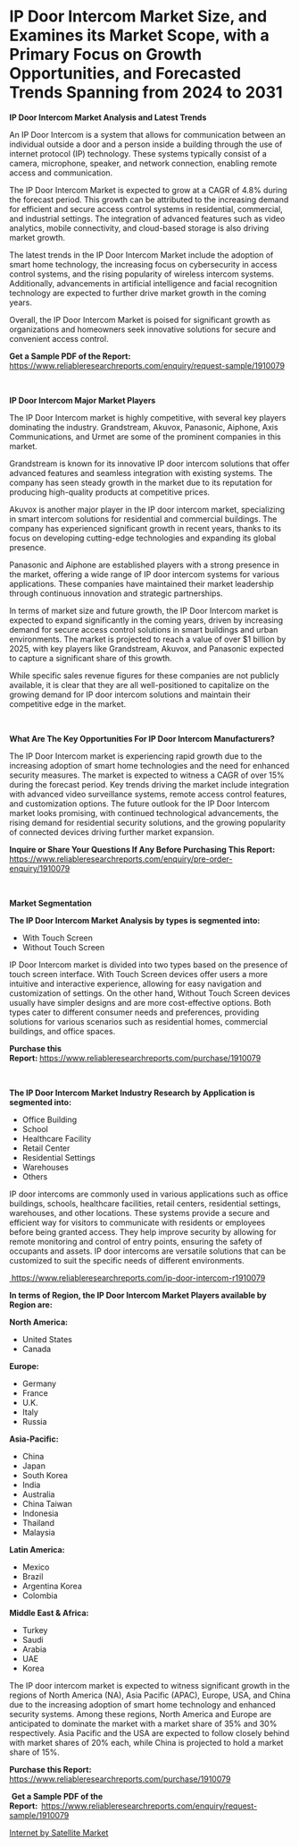 <p><h1>IP Door Intercom Market Size, and Examines its Market Scope, with a Primary Focus on Growth Opportunities, and Forecasted Trends Spanning from 2024 to 2031</h1></p><p><strong>IP Door Intercom Market Analysis and Latest Trends</strong></p>
<p><p>An IP Door Intercom is a system that allows for communication between an individual outside a door and a person inside a building through the use of internet protocol (IP) technology. These systems typically consist of a camera, microphone, speaker, and network connection, enabling remote access and communication.</p><p>The IP Door Intercom Market is expected to grow at a CAGR of 4.8% during the forecast period. This growth can be attributed to the increasing demand for efficient and secure access control systems in residential, commercial, and industrial settings. The integration of advanced features such as video analytics, mobile connectivity, and cloud-based storage is also driving market growth.</p><p>The latest trends in the IP Door Intercom Market include the adoption of smart home technology, the increasing focus on cybersecurity in access control systems, and the rising popularity of wireless intercom systems. Additionally, advancements in artificial intelligence and facial recognition technology are expected to further drive market growth in the coming years.</p><p>Overall, the IP Door Intercom Market is poised for significant growth as organizations and homeowners seek innovative solutions for secure and convenient access control.</p></p>
<p><strong>Get a Sample PDF of the Report:&nbsp;</strong> <a href="https://www.reliableresearchreports.com/enquiry/request-sample/1910079">https://www.reliableresearchreports.com/enquiry/request-sample/1910079</a></p>
<p>&nbsp;</p>
<p><strong>IP Door Intercom Major Market Players</strong></p>
<p><p>The IP Door Intercom market is highly competitive, with several key players dominating the industry. Grandstream, Akuvox, Panasonic, Aiphone, Axis Communications, and Urmet are some of the prominent companies in this market.</p><p>Grandstream is known for its innovative IP door intercom solutions that offer advanced features and seamless integration with existing systems. The company has seen steady growth in the market due to its reputation for producing high-quality products at competitive prices.</p><p>Akuvox is another major player in the IP door intercom market, specializing in smart intercom solutions for residential and commercial buildings. The company has experienced significant growth in recent years, thanks to its focus on developing cutting-edge technologies and expanding its global presence.</p><p>Panasonic and Aiphone are established players with a strong presence in the market, offering a wide range of IP door intercom systems for various applications. These companies have maintained their market leadership through continuous innovation and strategic partnerships.</p><p>In terms of market size and future growth, the IP Door Intercom market is expected to expand significantly in the coming years, driven by increasing demand for secure access control solutions in smart buildings and urban environments. The market is projected to reach a value of over $1 billion by 2025, with key players like Grandstream, Akuvox, and Panasonic expected to capture a significant share of this growth.</p><p>While specific sales revenue figures for these companies are not publicly available, it is clear that they are all well-positioned to capitalize on the growing demand for IP door intercom solutions and maintain their competitive edge in the market.</p></p>
<p>&nbsp;</p>
<p><strong>What Are The Key Opportunities For IP Door Intercom Manufacturers?</strong></p>
<p><p>The IP Door Intercom market is experiencing rapid growth due to the increasing adoption of smart home technologies and the need for enhanced security measures. The market is expected to witness a CAGR of over 15% during the forecast period. Key trends driving the market include integration with advanced video surveillance systems, remote access control features, and customization options. The future outlook for the IP Door Intercom market looks promising, with continued technological advancements, the rising demand for residential security solutions, and the growing popularity of connected devices driving further market expansion.</p></p>
<p><strong>Inquire or Share Your Questions If Any Before Purchasing This Report:</strong> <a href="https://www.reliableresearchreports.com/enquiry/pre-order-enquiry/1910079">https://www.reliableresearchreports.com/enquiry/pre-order-enquiry/1910079</a></p>
<p>&nbsp;</p>
<p><strong>Market Segmentation</strong></p>
<p><strong>The IP Door Intercom Market Analysis by types is segmented into:</strong></p>
<p><ul><li>With Touch Screen</li><li>Without Touch Screen</li></ul></p>
<p><p>IP Door Intercom market is divided into two types based on the presence of touch screen interface. With Touch Screen devices offer users a more intuitive and interactive experience, allowing for easy navigation and customization of settings. On the other hand, Without Touch Screen devices usually have simpler designs and are more cost-effective options. Both types cater to different consumer needs and preferences, providing solutions for various scenarios such as residential homes, commercial buildings, and office spaces.</p></p>
<p><strong>Purchase this Report:&nbsp;</strong><a href="https://www.reliableresearchreports.com/purchase/1910079">https://www.reliableresearchreports.com/purchase/1910079</a></p>
<p>&nbsp;</p>
<p><strong>The IP Door Intercom Market Industry Research by Application is segmented into:</strong></p>
<p><ul><li>Office Building</li><li>School</li><li>Healthcare Facility</li><li>Retail Center</li><li>Residential Settings</li><li>Warehouses</li><li>Others</li></ul></p>
<p><p>IP door intercoms are commonly used in various applications such as office buildings, schools, healthcare facilities, retail centers, residential settings, warehouses, and other locations. These systems provide a secure and efficient way for visitors to communicate with residents or employees before being granted access. They help improve security by allowing for remote monitoring and control of entry points, ensuring the safety of occupants and assets. IP door intercoms are versatile solutions that can be customized to suit the specific needs of different environments.</p></p>
<p><a href="https://www.reliableresearchreports.com/ip-door-intercom-r1910079">&nbsp;https://www.reliableresearchreports.com/ip-door-intercom-r1910079</a></p>
<p><strong>In terms of Region, the IP Door Intercom Market Players available by Region are:</strong></p>
<p>
    <p> <strong> North America: </strong>
        <ul>
            <li>United States</li>
            <li>Canada</li>
        </ul>
        </p> 
    <p> <strong> Europe: </strong>
        <ul>
            <li>Germany</li>
            <li>France</li>
            <li>U.K.</li>
            <li>Italy</li>
            <li>Russia</li>
        </ul>
        </p> 
    <p> <strong> Asia-Pacific: </strong>
        <ul>
            <li>China</li>
            <li>Japan</li>
            <li>South Korea</li>
            <li>India</li>
            <li>Australia</li>
            <li>China Taiwan</li>
            <li>Indonesia</li>
            <li>Thailand</li>
            <li>Malaysia</li>
        </ul>
        </p> 
    <p> <strong> Latin America: </strong>
        <ul>
            <li>Mexico</li>
            <li>Brazil</li>
            <li>Argentina Korea</li>
            <li>Colombia</li>
        </ul>
        </p> 
    <p> <strong> Middle East & Africa: </strong>
        <ul>
            <li>Turkey</li>
            <li>Saudi</li>
            <li>Arabia</li>
            <li>UAE</li>
            <li>Korea</li>
        </ul>
    </p>
    </p>
<p><p>The IP door intercom market is expected to witness significant growth in the regions of North America (NA), Asia Pacific (APAC), Europe, USA, and China due to the increasing adoption of smart home technology and enhanced security systems. Among these regions, North America and Europe are anticipated to dominate the market with a market share of 35% and 30% respectively. Asia Pacific and the USA are expected to follow closely behind with market shares of 20% each, while China is projected to hold a market share of 15%.</p></p>
<p><strong>Purchase this Report: </strong><a href="https://www.reliableresearchreports.com/purchase/1910079">https://www.reliableresearchreports.com/purchase/1910079</a></p>
<p>&nbsp;<strong>Get a Sample PDF of the Report:&nbsp;&nbsp;</strong><a href="https://www.reliableresearchreports.com/enquiry/request-sample/1910079">https://www.reliableresearchreports.com/enquiry/request-sample/1910079</a></p>
<p><strong></strong></p>
<p><p><a href="https://github.com/RoccoManning/Market-Research-Report-List-4/blob/main/internet-by-satellite-market.md">Internet by Satellite Market</a></p></p>